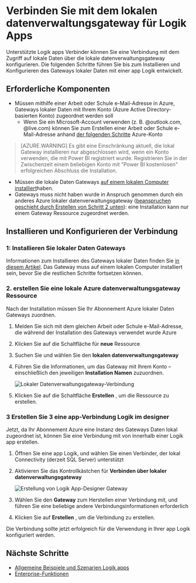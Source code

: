 <properties
   pageTitle="Logik Apps lokal Gateway Datenverbindung | Microsoft Azure"
   description="Informationen zum Erstellen einer Verbindung mit dem Gateway der lokalen Daten aus einer app Logik."
   services="logic-apps"
   documentationCenter=".net,nodejs,java"
   authors="jeffhollan"
   manager="erikre"
   editor=""/>

<tags
   ms.service="logic-apps"
   ms.devlang="multiple"
   ms.topic="article"
   ms.tgt_pltfrm="na"
   ms.workload="integration"
   ms.date="07/05/2016"
   ms.author="jehollan"/>

# <a name="connect-to-the-on-premises-data-gateway-for-logic-apps"></a>Verbinden Sie mit dem lokalen datenverwaltungsgateway für Logik Apps

Unterstützte Logik apps Verbinder können Sie eine Verbindung mit dem Zugriff auf lokale Daten über die lokale datenverwaltungsgateway konfigurieren.  Die folgenden Schritte führen Sie bis zum Installieren und Konfigurieren des Gateways lokaler Daten mit einer app Logik entwickelt.

## <a name="prerequisites"></a>Erforderliche Komponenten

* Müssen mithilfe einer Arbeit oder Schule e-Mail-Adresse in Azure, Gateways lokaler Daten mit Ihrem Konto (Azure Active Directory-basierten Konto) zugeordnet werden soll
    * Wenn Sie ein Microsoft-Account verwenden (z. B. @outlook.com, @live.com) können Sie zum Erstellen einer Arbeit oder Schule e-Mail-Adresse anhand [der folgenden Schritte](../virtual-machines/virtual-machines-windows-create-aad-work-id.md#locate-your-default-directory-in-the-azure-classic-portal) Azure-Konto

> [AZURE.WARNING] Es gibt eine Einschränkung aktuell, die lokal Gateway installieren nur abgeschlossen wird, wenn ein Konto verwenden, die mit Power BI registriert wurde.  Registrieren Sie in der Zwischenzeit einem beliebigen Konto mit "Power BI kostenlosen" erfolgreichen Abschluss die Installation.

* Müssen die lokale Daten Gateways [auf einem lokalen Computer installiert](app-service-logic-gateway-install.md)haben.
* Gateways muss nicht haben wurde in Anspruch genommen durch ein anderes Azure lokaler datenverwaltungsgateway ([beanspruchen geschieht durch Erstellen von Schritt 2 unten](#2-create-an-azure-on-premises-data-gateway-resource)): eine Installation kann nur einem Gateway Ressource zugeordnet werden.

## <a name="installing-and-configuring-the-connection"></a>Installieren und Konfigurieren der Verbindung

### <a name="1-install-the-on-premises-data-gateway"></a>1: Installieren Sie lokaler Daten Gateways

Informationen zum Installieren des Gateways lokaler Daten finden Sie [in diesem Artikel](app-service-logic-gateway-install.md).  Das Gateway muss auf einem lokalen Computer installiert sein, bevor Sie die restlichen Schritte fortsetzen können.

### <a name="2-create-an-azure-on-premises-data-gateway-resource"></a>2. erstellen Sie eine lokale Azure datenverwaltungsgateway Ressource

Nach der Installation müssen Sie Ihr Abonnement Azure lokaler Daten Gateways zuordnen.

1. Melden Sie sich mit dem gleichen Arbeit oder Schule e-Mail-Adresse, die während der Installation des Gateways verwendet wurde Azure
1. Klicken Sie auf die Schaltfläche für **neue** Ressource
1. Suchen Sie und wählen Sie den **lokalen datenverwaltungsgateway**
1. Führen Sie die Informationen, um das Gateway mit Ihrem Konto – einschließlich den jeweiligen **Installation Namen** zuzuordnen.

    ![Lokaler Datenverwaltungsgateway-Verbindung][1]
1. Klicken Sie auf die Schaltfläche **Erstellen** , um die Ressource zu erstellen.

### <a name="3-create-a-logic-app-connection-in-the-designer"></a>3 Erstellen Sie 3 eine app-Verbindung Logik im designer

Jetzt, da Ihr Abonnement Azure eine Instanz des Gateways Daten lokal zugeordnet ist, können Sie eine Verbindung mit von innerhalb einer Logik app erstellen.

1. Öffnen Sie eine app Logik, und wählen Sie einen Verbinder, der lokal Connectivity (derzeit SQL Server) unterstützt
1. Aktivieren Sie das Kontrollkästchen für **Verbinden über lokaler datenverwaltungsgateway**

    ![Erstellung von Logik App-Designer Gateway][2]
1. Wählen Sie den **Gateway** zum Herstellen einer Verbindung mit, und führen Sie eine beliebige andere Verbindungsinformationen erforderlich
1. Klicken Sie auf **Erstellen** , um die Verbindung zu erstellen.

Die Verbindung sollte jetzt erfolgreich für die Verwendung in Ihrer app Logik konfiguriert werden.  

## <a name="next-steps"></a>Nächste Schritte
- [Allgemeine Beispiele und Szenarien Logik apps](app-service-logic-examples-and-scenarios.md)
- [Enterprise-Funktionen](app-service-logic-enterprise-integration-overview.md)

<!-- Image references -->
[1]: ./media/app-service-logic-gateway-connection/createblade.PNG
[2]: ./media/app-service-logic-gateway-connection/blankconnection.PNG
[3]: ./media/app-service-logic-gateway-connection/checkbox.PNG